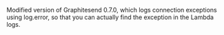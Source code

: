 Modified version of Graphitesend 0.7.0, which logs connection exceptions using log.error, so that you can actually find the exception in the Lambda logs.

